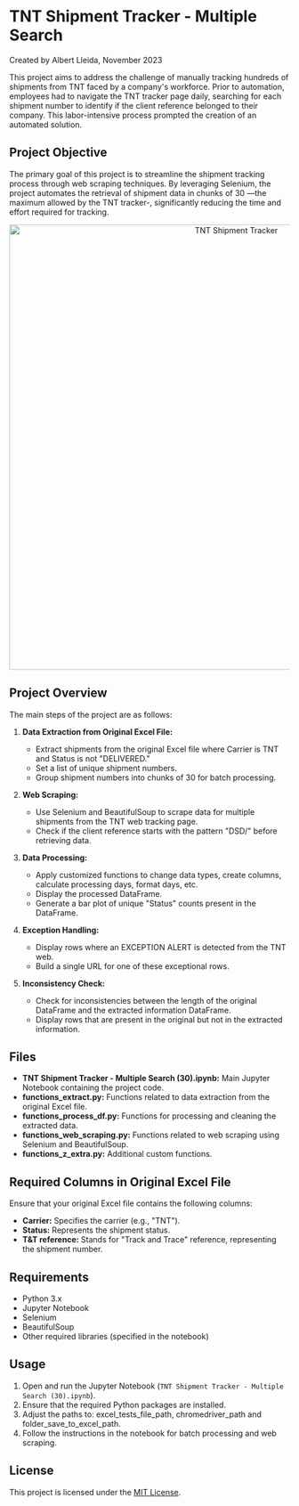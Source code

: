# TNT Shipment Tracker - Multiple Search
Created by Albert Lleida, November 2023

This project aims to address the challenge of manually tracking hundreds of shipments from TNT faced by a company's workforce. Prior to automation, employees had to navigate the TNT tracker page daily, searching for each shipment number to identify if the client reference belonged to their company. This labor-intensive process prompted the creation of an automated solution.

## Project Objective

The primary goal of this project is to streamline the shipment tracking process through web scraping techniques. By leveraging Selenium, the project automates the retrieval of shipment data in chunks of 30 —the maximum allowed by the TNT tracker-, significantly reducing the time and effort required for tracking.

<p align="center">
  <img height="800" src="https://github.com/alleida23/TNT-Shipment-Tracker/assets/124719215/c1bc22e7-71c8-4e09-837d-010e64fe53b2" alt="TNT Shipment Tracker">
</p>

## Project Overview

The main steps of the project are as follows:

1. **Data Extraction from Original Excel File:**
   - Extract shipments from the original Excel file where Carrier is TNT and Status is not "DELIVERED."
   - Set a list of unique shipment numbers.
   - Group shipment numbers into chunks of 30 for batch processing.

2. **Web Scraping:**
   - Use Selenium and BeautifulSoup to scrape data for multiple shipments from the TNT web tracking page.
   - Check if the client reference starts with the pattern "DSD/" before retrieving data.

3. **Data Processing:**
   - Apply customized functions to change data types, create columns, calculate processing days, format days, etc.
   - Display the processed DataFrame.
   - Generate a bar plot of unique "Status" counts present in the DataFrame.

4. **Exception Handling:**
   - Display rows where an EXCEPTION ALERT is detected from the TNT web.
   - Build a single URL for one of these exceptional rows.

5. **Inconsistency Check:**
   - Check for inconsistencies between the length of the original DataFrame and the extracted information DataFrame.
   - Display rows that are present in the original but not in the extracted information.

## Files

- **TNT Shipment Tracker - Multiple Search (30).ipynb:** Main Jupyter Notebook containing the project code.
- **functions_extract.py:** Functions related to data extraction from the original Excel file.
- **functions_process_df.py:** Functions for processing and cleaning the extracted data.
- **functions_web_scraping.py:** Functions related to web scraping using Selenium and BeautifulSoup.
- **functions_z_extra.py:** Additional custom functions.

## Required Columns in Original Excel File

Ensure that your original Excel file contains the following columns:

- **Carrier:** Specifies the carrier (e.g., "TNT").
- **Status:** Represents the shipment status.
- **T&T reference:** Stands for "Track and Trace" reference, representing the shipment number.

## Requirements

- Python 3.x
- Jupyter Notebook
- Selenium
- BeautifulSoup
- Other required libraries (specified in the notebook)

## Usage

1. Open and run the Jupyter Notebook (`TNT Shipment Tracker - Multiple Search (30).ipynb`).
2. Ensure that the required Python packages are installed.
3. Adjust the paths to: excel_tests_file_path, chromedriver_path and folder_save_to_excel_path.
4. Follow the instructions in the notebook for batch processing and web scraping.

## License

This project is licensed under the [MIT License](LICENSE).
